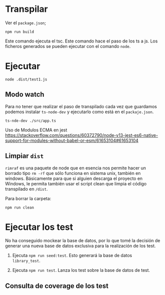 # Transpilar

Ver el `package.json`;

```
npm run build
```

Este comando ejecuta el tsc. Este comando hace el paso de los ts a js. Los ficheros generados se pueden ejecutar con el comando `node`.

# Ejecutar

```
node .dist/test1.js
```

## Modo watch

Para no tener que realizar el paso de transpilado cada vez que guardamos podemos instalar `ts-node-dev` y ejecutarlo como está en el `packaje.json`.

```
ts-nde-dev ./src/app.ts
```

Uso de Modulos ECMA en jest
https://stackoverflow.com/questions/60372790/node-v13-jest-es6-native-support-for-modules-without-babel-or-esm/61653104#61653104

## Limpiar `dist`

`rimraf` es una paquete de node que en esencia nos permite hacer un borrado tipo `rm -rf` que sólo funciona en sistema unix, también en windows. Básicamente para que si alguien descarga el proyecto en Windows, le permita también usar el script clean que limpia el código transpilado en `/dist`.

Para borrar la carpeta:

```
npm run clean
```

# Ejecutar los test

No ha conseguido mockear la base de datos, por lo que tomé la decisión de generar una nueva base de datos exclusiva para la realización de los test.

1. Ejecuta `npm run seed:test`. Esto generará la base de datos `library_test`.

2. Ejecuta `npm run test`. Lanza los test sobre la base de datos de test.

## Consulta de coverage de los test
